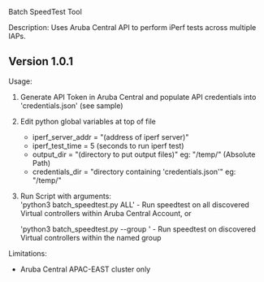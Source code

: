 Batch SpeedTest Tool

Description:
Uses Aruba Central API to perform iPerf tests across multiple IAPs.


## Version 1.0.1 ##
Usage:
1. Generate API Token in Aruba Central and populate API credentials into 'credentials.json' (see sample)
2. Edit python global variables at top of file
    - iperf_server_addr = "(address of iperf server)"          
    - iperf_test_time = 5   (seconds to run iperf test)                           
    - output_dir = "(directory to put output files)"  eg: "/temp/"  (Absolute Path)
    - credentials_dir = "directory containing 'credentials.json'" eg: "/temp/"
3. Run Script with arguments:                 
    'python3 batch_speedtest.py ALL' - Run speedtest on all discovered Virtual controllers within Aruba Central Account, or

    'python3 batch_speedtest.py --group <groupname>' - Run speedtest on discovered Virtual controllers within the named group

Limitations:
- Aruba Central APAC-EAST cluster only




